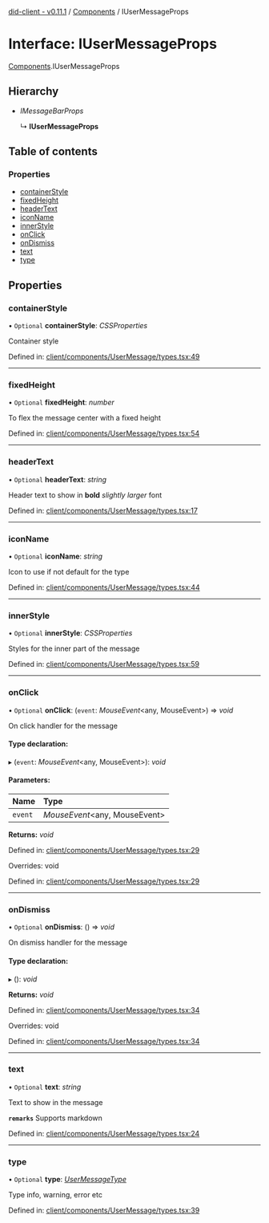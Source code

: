 [did-client - v0.11.1](../README.md) / [Components](../modules/components.md) / IUserMessageProps

# Interface: IUserMessageProps

[Components](../modules/components.md).IUserMessageProps

## Hierarchy

* *IMessageBarProps*

  ↳ **IUserMessageProps**

## Table of contents

### Properties

- [containerStyle](components.iusermessageprops.md#containerstyle)
- [fixedHeight](components.iusermessageprops.md#fixedheight)
- [headerText](components.iusermessageprops.md#headertext)
- [iconName](components.iusermessageprops.md#iconname)
- [innerStyle](components.iusermessageprops.md#innerstyle)
- [onClick](components.iusermessageprops.md#onclick)
- [onDismiss](components.iusermessageprops.md#ondismiss)
- [text](components.iusermessageprops.md#text)
- [type](components.iusermessageprops.md#type)

## Properties

### containerStyle

• `Optional` **containerStyle**: *CSSProperties*

Container style

Defined in: [client/components/UserMessage/types.tsx:49](https://github.com/Puzzlepart/did/blob/dev/client/components/UserMessage/types.tsx#L49)

___

### fixedHeight

• `Optional` **fixedHeight**: *number*

To flex the message center with a fixed height

Defined in: [client/components/UserMessage/types.tsx:54](https://github.com/Puzzlepart/did/blob/dev/client/components/UserMessage/types.tsx#L54)

___

### headerText

• `Optional` **headerText**: *string*

Header text to show in **bold** _slightly larger_ font

Defined in: [client/components/UserMessage/types.tsx:17](https://github.com/Puzzlepart/did/blob/dev/client/components/UserMessage/types.tsx#L17)

___

### iconName

• `Optional` **iconName**: *string*

Icon to use if not default for the type

Defined in: [client/components/UserMessage/types.tsx:44](https://github.com/Puzzlepart/did/blob/dev/client/components/UserMessage/types.tsx#L44)

___

### innerStyle

• `Optional` **innerStyle**: *CSSProperties*

Styles for the inner part of the message

Defined in: [client/components/UserMessage/types.tsx:59](https://github.com/Puzzlepart/did/blob/dev/client/components/UserMessage/types.tsx#L59)

___

### onClick

• `Optional` **onClick**: (`event`: *MouseEvent*<any, MouseEvent\>) => *void*

On click handler for the message

#### Type declaration:

▸ (`event`: *MouseEvent*<any, MouseEvent\>): *void*

#### Parameters:

Name | Type |
:------ | :------ |
`event` | *MouseEvent*<any, MouseEvent\> |

**Returns:** *void*

Defined in: [client/components/UserMessage/types.tsx:29](https://github.com/Puzzlepart/did/blob/dev/client/components/UserMessage/types.tsx#L29)

Overrides: void

Defined in: [client/components/UserMessage/types.tsx:29](https://github.com/Puzzlepart/did/blob/dev/client/components/UserMessage/types.tsx#L29)

___

### onDismiss

• `Optional` **onDismiss**: () => *void*

On dismiss handler for the message

#### Type declaration:

▸ (): *void*

**Returns:** *void*

Defined in: [client/components/UserMessage/types.tsx:34](https://github.com/Puzzlepart/did/blob/dev/client/components/UserMessage/types.tsx#L34)

Overrides: void

Defined in: [client/components/UserMessage/types.tsx:34](https://github.com/Puzzlepart/did/blob/dev/client/components/UserMessage/types.tsx#L34)

___

### text

• `Optional` **text**: *string*

Text to show in the message

**`remarks`** Supports markdown

Defined in: [client/components/UserMessage/types.tsx:24](https://github.com/Puzzlepart/did/blob/dev/client/components/UserMessage/types.tsx#L24)

___

### type

• `Optional` **type**: [*UserMessageType*](../modules/components.md#usermessagetype)

Type info, warning, error etc

Defined in: [client/components/UserMessage/types.tsx:39](https://github.com/Puzzlepart/did/blob/dev/client/components/UserMessage/types.tsx#L39)
